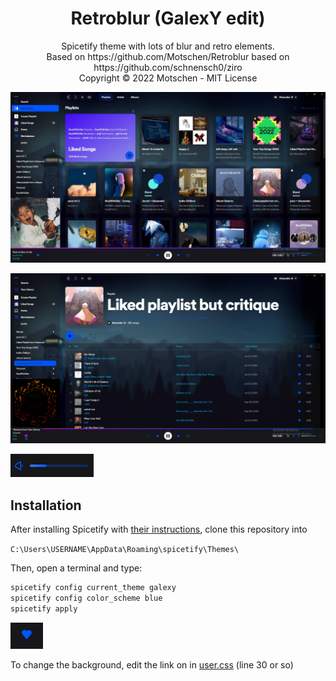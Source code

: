 
<h1 align="center">Retroblur (GalexY edit)</h1>
<p align="center">Spicetify theme with lots of blur and retro elements.<br>
Based on https://github.com/Motschen/Retroblur based on https://github.com/schnensch0/ziro <br>
Copyright © 2022 Motschen - MIT License<br>


![Home](preview/Home-Page.jpg)

![Playlist](preview/Playlist-Page.png)

![Volume Slider](preview/Volume-Slider.gif)

</p>

## Installation

After installing Spicetify with [their instructions](https://spicetify.app/docs/getting-started), 
clone this repository into 

`C:\Users\USERNAME\AppData\Roaming\spicetify\Themes\`


Then, open a terminal and type:

```bash
spicetify config current_theme galexy
spicetify config color_scheme blue
spicetify apply
```

![Like Button](preview/Like-Button.gif)

To change the background, 
edit the link on in [user.css](https://github.com/GalexY727/Retroblur-GalexY/blob/main/user.css#L30) (line 30 or so)
